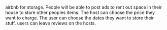 airbnb for storage.
People will be able to post ads to rent out space in their house to store other peoples items. The host can choose the price they want to charge. The user can choose the dates they want to store their stuff. users can leave reviews on the hosts.
